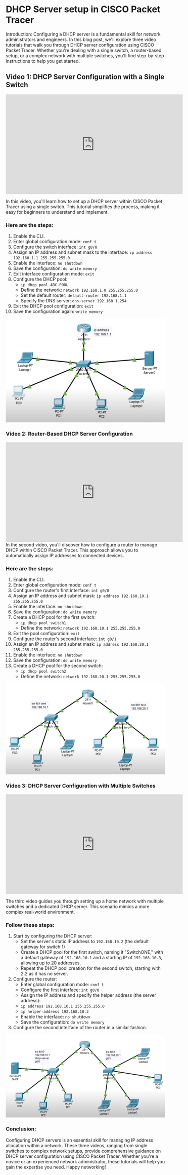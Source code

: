 # DHCP Server setup in CISCO Packet Tracer

Introduction: Configuring a DHCP server is a fundamental skill for network administrators and engineers. In this blog post, we'll explore three video tutorials that walk you through DHCP server configuration using CISCO Packet Tracer. Whether you're dealing with a single switch, a router-based setup, or a complex network with multiple switches, you'll find step-by-step instructions to help you get started.

## **Video 1: DHCP Server Configuration with a Single Switch**
<div style="text-align: center;">  
  <div style="position: relative; height: 315px; width: 560px; margin: 0 auto;">  
    <iframe src="https://www.youtube.com/embed/uf7LQG7vrhY?si=wbkQOKUwLAIS4EZ-" style="position: absolute; top: 0; left: 0; width: 100%; height: 100%;" frameborder="0" allow="accelerometer; autoplay; encrypted-media; gyroscope; picture-in-picture" allowfullscreen></iframe>  
  </div>  
</div>

In this video, you'll learn how to set up a DHCP server within CISCO Packet Tracer using a single switch. This tutorial simplifies the process, making it easy for beginners to understand and implement. 

### Here are the steps:

1. Enable the CLI.
2. Enter global configuration mode: `conf t`
3. Configure the switch interface: `int g0/0`
4. Assign an IP address and subnet mask to the interface: `ip address 192.168.1.1 255.255.255.0`
5. Enable the interface: `no shutdown`
6. Save the configuration: `do write memory`
7. Exit interface configuration mode: `exit`
8. Configure the DHCP pool:
    - `ip dhcp pool ABC-POOL`
    - Define the network: `network 192.168.1.0 255.255.255.0`
    - Set the default router: `default-router 192.168.1.1`
    - Specify the DNS server: `dns-server 192.168.1.254`
9. Exit the DHCP pool configuration: `exit`
10. Save the configuration again: `write memory`

![cisco-structure](../img/dhcp-setup-cisco-packet-tracer/img1.png)

### **Video 2: Router-Based DHCP Server Configuration**

<div style="text-align: center;">  
  <div style="position: relative; height: 315px; width: 560px; margin: 0 auto;">  
    <iframe src="https://www.youtube.com/embed/MWgWjkGP2gQ?si=pR_AxIyUCQl09xrr" style="position: absolute; top: 0; left: 0; width: 100%; height: 100%;" frameborder="0" allow="accelerometer; autoplay; encrypted-media; gyroscope; picture-in-picture" allowfullscreen></iframe>  
  </div>  
</div>
In the second video, you'll discover how to configure a router to manage DHCP within CISCO Packet Tracer. This approach allows you to automatically assign IP addresses to connected devices.

### Here are the steps:

1. Enable the CLI.
2. Enter global configuration mode: `conf t`
3. Configure the router's first interface: `int g0/0`
4. Assign an IP address and subnet mask: `ip address 192.168.10.1 255.255.255.0`
5. Enable the interface: `no shutdown`
6. Save the configuration: `do write memory`
7. Create a DHCP pool for the first switch:
    - `ip dhcp pool switch1`
    - Define the network: `network 192.168.10.1 255.255.255.0`
8. Exit the pool configuration: `exit`
9. Configure the router's second interface: `int g0/1`
10. Assign an IP address and subnet mask: `ip address 192.168.20.1 255.255.255.0`
11. Enable the interface: `no shutdown`
12. Save the configuration: `do write memory`
13. Create a DHCP pool for the second switch:
    - `ip dhcp pool switch2`
    - Define the network: `network 192.168.20.1 255.255.255.0`

![cisco-structure](../img/dhcp-setup-cisco-packet-tracer/img2.png)

### **Video 3: DHCP Server Configuration with Multiple Switches**

<div style="text-align: center;">  
  <div style="position: relative; height: 315px; width: 560px; margin: 0 auto;">  
    <iframe src="https://www.youtube.com/embed/orLhQDjYTvc?si=61igIQfS5ndnHhXM" style="position: absolute; top: 0; left: 0; width: 100%; height: 100%;" frameborder="0" allow="accelerometer; autoplay; encrypted-media; gyroscope; picture-in-picture" allowfullscreen></iframe>  
  </div>  
</div>

The third video guides you through setting up a home network with multiple switches and a dedicated DHCP server. This scenario mimics a more complex real-world environment. 

### Follow these steps:

1. Start by configuring the DHCP server:
    - Set the server's static IP address to `192.168.10.2` (the default gateway for switch 1)
    - Create a DHCP pool for the first switch, naming it "SwitchONE," with a default gateway of `192.168.10.1` and a starting IP of `192.168.10.3`, allowing up to 20 addresses.
    - Repeat the DHCP pool creation for the second switch, starting with 2.2 as it has no server.
2. Configure the router:
    - Enter global configuration mode: `conf t`
    - Configure the first interface: `int g0/0`
    - Assign the IP address and specify the helper address (the server address):
    - `ip address 192.168.10.1 255.255.255.0`
    - `ip helper-address 192.168.10.2`
    - Enable the interface: `no shutdown`
    - Save the configuration: `do write memory`
3. Configure the second interface of the router in a similar fashion.

![cisco-structure](../img/dhcp-setup-cisco-packet-tracer/img3.png)

### **Conclusion:**

Configuring DHCP servers is an essential skill for managing IP address allocation within a network. These three videos, ranging from single switches to complex network setups, provide comprehensive guidance on DHCP server configuration using CISCO Packet Tracer. Whether you're a novice or an experienced network administrator, these tutorials will help you gain the expertise you need. Happy networking!